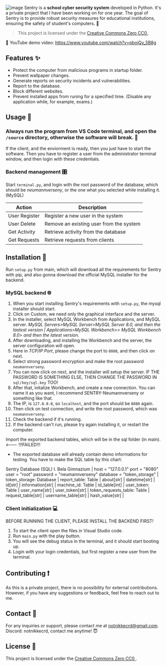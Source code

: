 ![image](https://github.com/nikkeisadev/Sentry/assets/137056695/db78c61d-6be6-434d-b573-08bc29c63726)
Sentry is a **school cyber security system** developed in Python.  It's a private project that I have been working on for one year. The goal of Sentry is to provide robust security measures for educational institutions, ensuring the safety of student's computers. 👾

> This project is licensed under the [Creative Commons Zero CC0 ](LICENSE).

📌 YouTube demo video: 
https://www.youtube.com/watch?v=pboiQy_5B8g

## Features ✨
- Protect the computer from malicious programs in startup folder.
- Prevent wallpaper changes.
- Generate reports on security incidents and vulnerabilities.
- Report to the database.
- Block different websites.
- Prevent installed apps from runing for a specified time. (Disable any application while, for example, exams.)

## Usage 📖
### Always run the program from VS Code terminal, and open the `/source` directory, otherwise the software will break. 📘
If the client, and the enviorment is ready, then you just have to start the software. Then you have to register a user from the administrator terminal window, and then login with these credentials.

### Backend management 🎛
Start `terminal.py`, and login with the root password of the database, which should be *neumannverseny*, or the one what you selected while installing it. (MySQL)

| Action           | Description                               |
|------------------|-------------------------------------------|
| User Register    | Register a new user in the system          |
| User Delete      | Remove an existing user from the system    |
| Get Activity     | Retrieve activity from the database        |
| Get Requests     | Retrieve requests from clients             |


## Installation 👾
Run `setup.py` from main, which will download all the requirements for Sentry with pip, and also gonna download the official MySQL installer for the backend.

### MySQL backend 🌐
1. When you start installing Sentry's requirements with `setup.py`, the mysql installer should start.
2. Click on Custom, we need only the graphical interface and the server.
3. In the installer, select MySQL Workbench from Applications, and MySQL server. *MySQL Servers>MySQL Server>MySQL Server 8.0, and then the lastest version | Applications>MySQL Workbench>> MySQL Workbench 8.0> and then the latest version.*
4. After downloading, and installing the Workbench and the server, the server configuration will open.
5. Here in *TCP/IP Port*, please change the port to `8080`, and then click on next.
6. Select strong password encryption and make the root password `neumannverseny`.
7. You can now click on next, and the installer will setup the server.
  IF THE PASSWORD IS SOMETHING ELSE, THEN CHANGE THE PASSWORD IN `sql/key/sql.key` TOO!
8. After that, initalize Workbench, and create a new connection. You can name it as you want, I recommend SENTRY-Neumannverseny or something like that.
9. The IP, is `127.0.0.0`, so `localhost`, and the port should be `8080` again.
10. Then click on test connection, and write the root password, which was `neumannverseny`.
11. Check the backend if it's running.
12. If the backend can't run, please try again installing it, or restart the computer.

Import the exported backend tables, which will be in the sql folder (in main). <--- !!!FAILED!!!
- The exported database will already contain demo informations for testing.
You have to make the SQL table by this chart:

Sentry Database (SQL) I. Bela Gimnazium
 | 
 host = "127.0.0.1" port = "8080" user = "root" password = "neumannverseny" database = "token_storage"
 |
 token_storage: Database
    |
    report_table: Table
     |
     about[str]
     |
     datetime[str]
     |
     id[str]
     |
     information[str]
    |
    machine_id: Table
     |
     id_table[int]
    |
    user_token: Table
     |
     user_name[str]
     |
     user_token[str]
    |
    token_requests_table: Table
     |
     request_table[str]
     |
     username_table[str]
     |
     hash_value[str]
    |
### Client initialization 💻
BEFORE RUNNING THE CLIENT, PLEASE INSTALL THE BACKEND FIRST!
1. To start the client open the files in Visual Studio code.
2. Run `main.py` with the play button.
3. You will see the debug status in the terminal, and it should start booting up.
4. Login with your login credentials, but first register a new user from the terminal.

## Contributing ❗
As this is a private project, there is no possibility for external contributions. However, if you have any suggestions or feedback, feel free to reach out to me.

## Contact 📨
For any inquiries or support, please contact me at [notnikkecrd@gmail.com](mailto:notnikkecrd@gmail.com).
Discord: notnikkecrd, contact me anytime! 😇

## License 📜
This project is licensed under the [Creative Commons Zero CC0 ](LICENSE).
